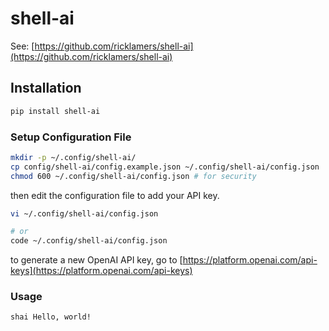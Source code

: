 # shell-ai

See: [https://github.com/ricklamers/shell-ai](https://github.com/ricklamers/shell-ai)

## Installation

```bash
pip install shell-ai
```

### Setup Configuration File

```bash
mkdir -p ~/.config/shell-ai/
cp config/shell-ai/config.example.json ~/.config/shell-ai/config.json
chmod 600 ~/.config/shell-ai/config.json # for security
```

then edit the configuration file to add your API key.

```bash
vi ~/.config/shell-ai/config.json

# or
code ~/.config/shell-ai/config.json
```

to generate a new OpenAI API key, go to [https://platform.openai.com/api-keys](https://platform.openai.com/api-keys)

### Usage

```bash
shai Hello, world!
```
